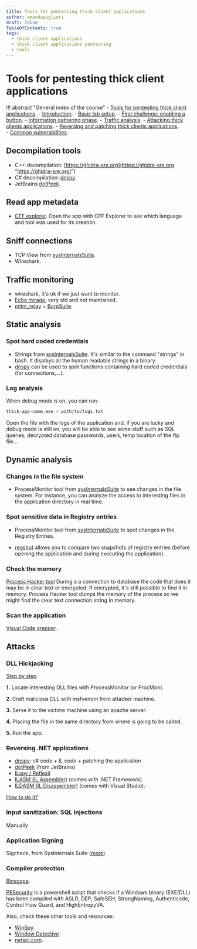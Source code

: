 ```yaml
---
title: Tools for pentesting thick client applications 
author: amandaguglieri
draft: false
TableOfContents: true
tags:
  - thick client applications
  - thick client applications pentesting
  - tools
---
```


# Tools for pentesting thick client applications

!!! abstract "General index of the course"
    - [Tools for pentesting thick client applications](tools-for-thick-apps.md).
    - [Introduction](tca-introduction.md).
    - [Basic lab setup](tca-basic-lab-setup.md).
    - [First challenge: enabling a button](tca-first-challenge.md).
    - [Information gathering phase](tca-information-gathering-phase.md).
    - [Traffic analysis](tca-traffic-analysis.md).
    - [Attacking thick clients applications](tca-attacking-thick-clients-applications.md).
    - [Reversing and patching thick clients applications](tca-reversing-and-patching.md).    
    - [Common vulnerabilities](tca-common-vulnerabilities.md).

## Decompilation tools

+ C++ decompilation: [https://ghidra-sre.org](https://ghidra-sre.org "https://ghidra-sre.org/")
+ C# decompilation: [dnspy](../dnspy.md).
+ JetBrains [dotPeek](../dotpeek.md).


## Read app metadata

+  [CFF explorer](../cff-explorer.md). Open the app with CFF  Explorer to see which language and tool was used for its creation.


## Sniff connections 

- TCP View from [sysInternalsSuite](../sys-internals-suite.md).
- Wireshark.


## Traffic monitoring

- wireshark, it's ok if we just want to monitor. 
- [Echo mirage](../echo-mirage.md), very old and not maintained.
- [mitm_relay](../mitm-relay.md) + [BurpSuite](../burpsuite.md).


## Static analysis

### Spot hard coded credentials

+ Strings from  [sysInternalsSuite](../sys-internals-suite.md). It's similar to the command "strings" in bash. It displays all the human readable strings in a binary.
+ [dnspy](../dnspy.md) can be used to spot functions containing hard coded credentials (for connections,...).

### Log analysis

When debug mode is on, you can run:

```bash
thick-app-name.exe > path/to/logs.txt
```
Open the file with the logs of the application and, if you are lucky and debug mode is still on, you will be able to see some stuff such as SQL queries, decrypted database passwords, users, temp location of the ftp file...
 
## Dynamic analysis

### Changes in the file system

+ ProcessMonitor tool from [sysInternalsSuite](../sys-internals-suite.md) to see changes in the file system. For instance, you can analyze the access to interesting files in the application directory in real time.

### Spot sensitive data in Registry entries 

+ ProcessMonitor tool from [sysInternalsSuite](../sys-internals-suite.md) to spot changes in the Registry Entries.  
- [regshot](../regshot.md) allows you to compare two snapshots of registry entries (before opening the application and during executing the application).

### Check the memory

[Process Hacker tool](../thick-applications/tca-attacking-thick-clients-applications/#3-database-connection-strings-in-memory) During a  a connection to database the code  that does it may be in clear text or encrypted. If encrypted, it's still possible to find it in memory. Process Hacker tool dumps the memory of the process so we might find the clear text connection string  in memory.

### Scan the application

[Visual Code grepper](tca-common-vulnerabilities.md#automated-source-code-scanning).


## Attacks

### DLL Hickjacking

[Step by step](tca-attacking-thick-clients-applications.md#how-is-dll-hijacking-perform). 

**1.** Locate interesting DLL files with ProcessMonitor (or ProcMon).

**2**. Craft  malicious DLL  with msfvenom from attacker machine.

**3.** Serve it to the victime machine using an apache server.

**4.** Placing the file in the same directory from where is going to be called.

**5.** Run the app.


###  Reversing .NET applications

- [dnspy](../dnspy.md): c# code + IL code + patching the application
- [dotPeek](../dotpeek.md) (from JetBrains)
- [ILspy / Reflexil](tca-reversing-and-patching.md#using-ilspy-reflexil-to-patch-applications)
- [ILASM (IL Assembler)](tca-reversing-and-patching.md#using-ilasm-and-ldasm-to-patch-applications) (comes with .NET Framework).
- [ILDASM (IL Disassembler)](tca-reversing-and-patching.md#using-ilasm-and-ldasm-to-patch-applications) (comes with Visual Studio).

[How to do it?](tca-reversing-and-patching.md)


### Input sanitization: SQL injections

Manually



### Application Signing

Sigcheck, from SysInternals Suite ([more](tca-common-vulnerabilities.md#application-signing)).

### Compiler protection

[Binscope](tca-common-vulnerabilities.md#compiler-protection).

[PESecurity](../pesecurity.md)  is a powershell script that checks if a Windows binary (EXE/DLL) has been compiled with ASLR, DEP, SafeSEH, StrongNaming, Authenticode, Control Flow Guard, and HighEntropyVA.





Also, check these other tools and resources:

- [WinSpy](../winspy.md).
- [Window Detective](https://windowdetective.sourceforge.net/index.html)
- [netspi.com](https://www.netspi.com/blog/technical/thick-application-penetration-testing/introduction-to-hacking-thick-clients-part-2-the-network/?_gl=1*2wn9s0*_ga*MTQ0NjMzNTMxNi4xNjc1Mjc0ODU3*_ga_BVEZXBBWG7*MTY3NTI3NzMyMS4yLjAuMTY3NTI3NzMzOS40Mi4wLjA).
